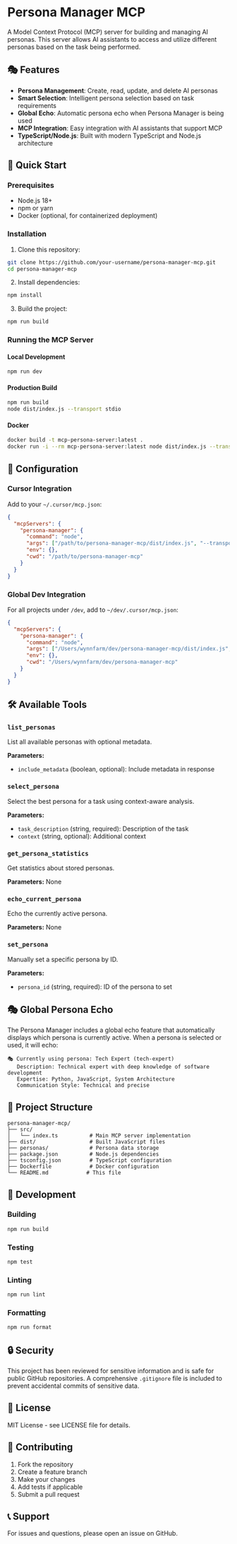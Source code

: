 # Persona Manager MCP

A Model Context Protocol (MCP) server for building and managing AI personas. This server allows AI assistants to access and utilize different personas based on the task being performed.

## 🎭 Features

- **Persona Management**: Create, read, update, and delete AI personas
- **Smart Selection**: Intelligent persona selection based on task requirements
- **Global Echo**: Automatic persona echo when Persona Manager is being used
- **MCP Integration**: Easy integration with AI assistants that support MCP
- **TypeScript/Node.js**: Built with modern TypeScript and Node.js architecture

## 🚀 Quick Start

### Prerequisites

- Node.js 18+
- npm or yarn
- Docker (optional, for containerized deployment)

### Installation

1. Clone this repository:
```bash
git clone https://github.com/your-username/persona-manager-mcp.git
cd persona-manager-mcp
```

2. Install dependencies:
```bash
npm install
```

3. Build the project:
```bash
npm run build
```

### Running the MCP Server

#### Local Development
```bash
npm run dev
```

#### Production Build
```bash
npm run build
node dist/index.js --transport stdio
```

#### Docker
```bash
docker build -t mcp-persona-server:latest .
docker run -i --rm mcp-persona-server:latest node dist/index.js --transport stdio
```

## 🔧 Configuration

### Cursor Integration

Add to your `~/.cursor/mcp.json`:

```json
{
  "mcpServers": {
    "persona-manager": {
      "command": "node",
      "args": ["/path/to/persona-manager-mcp/dist/index.js", "--transport", "stdio"],
      "env": {},
      "cwd": "/path/to/persona-manager-mcp"
    }
  }
}
```

### Global Dev Integration

For all projects under `/dev`, add to `~/dev/.cursor/mcp.json`:

```json
{
  "mcpServers": {
    "persona-manager": {
      "command": "node",
      "args": ["/Users/wynnfarm/dev/persona-manager-mcp/dist/index.js", "--transport", "stdio"],
      "env": {},
      "cwd": "/Users/wynnfarm/dev/persona-manager-mcp"
    }
  }
}
```

## 🛠️ Available Tools

### `list_personas`
List all available personas with optional metadata.

**Parameters:**
- `include_metadata` (boolean, optional): Include metadata in response

### `select_persona`
Select the best persona for a task using context-aware analysis.

**Parameters:**
- `task_description` (string, required): Description of the task
- `context` (string, optional): Additional context

### `get_persona_statistics`
Get statistics about stored personas.

**Parameters:** None

### `echo_current_persona`
Echo the currently active persona.

**Parameters:** None

### `set_persona`
Manually set a specific persona by ID.

**Parameters:**
- `persona_id` (string, required): ID of the persona to set

## 🎭 Global Persona Echo

The Persona Manager includes a global echo feature that automatically displays which persona is currently active. When a persona is selected or used, it will echo:

```
🎭 Currently using persona: Tech Expert (tech-expert)
   Description: Technical expert with deep knowledge of software development
   Expertise: Python, JavaScript, System Architecture
   Communication Style: Technical and precise
```

## 📁 Project Structure

```
persona-manager-mcp/
├── src/
│   └── index.ts          # Main MCP server implementation
├── dist/                 # Built JavaScript files
├── personas/             # Persona data storage
├── package.json          # Node.js dependencies
├── tsconfig.json         # TypeScript configuration
├── Dockerfile            # Docker configuration
└── README.md            # This file
```

## 🧪 Development

### Building
```bash
npm run build
```

### Testing
```bash
npm test
```

### Linting
```bash
npm run lint
```

### Formatting
```bash
npm run format
```

## 🔒 Security

This project has been reviewed for sensitive information and is safe for public GitHub repositories. A comprehensive `.gitignore` file is included to prevent accidental commits of sensitive data.

## 📄 License

MIT License - see LICENSE file for details.

## 🤝 Contributing

1. Fork the repository
2. Create a feature branch
3. Make your changes
4. Add tests if applicable
5. Submit a pull request

## 📞 Support

For issues and questions, please open an issue on GitHub.
